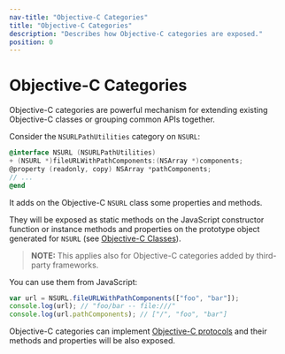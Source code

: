 ```yaml
---
nav-title: "Objective-C Categories"
title: "Objective-C Categories"
description: "Describes how Objective-C categories are exposed."
position: 0
---
```


# Objective-C Categories
Objective-C categories are powerful mechanism for extending existing Objective-C classes or grouping common APIs together.

Consider the `NSURLPathUtilities` category on `NSURL`:
```objective-c
@interface NSURL (NSURLPathUtilities)
+ (NSURL *)fileURLWithPathComponents:(NSArray *)components;
@property (readonly, copy) NSArray *pathComponents;
// ...
@end
```

It adds on the Objective-C `NSURL` class some properties and methods.

They will be exposed as static methods on the JavaScript constructor function or instance methods and properties on the prototype object generated for `NSURL` (see [Objective-C Classes](ObjC-Classes.md)).

> **NOTE:** This applies also for Objective-C categories added by third-party frameworks.

You can use them from JavaScript:
``` javascript
var url = NSURL.fileURLWithPathComponents(["foo", "bar"]);
console.log(url); // "foo/bar -- file:///"
console.log(url.pathComponents); // ["/", "foo", "bar"]
```

Objective-C categories can implement [Objective-C protocols](ObjC-Protocols.md) and their methods and properties will be also exposed.
